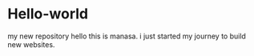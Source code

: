 # Hello-world
my new repository
hello this is manasa. i just started my journey to build new websites.
